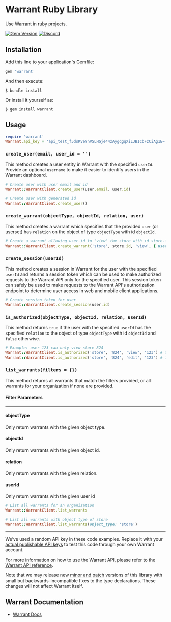 # Warrant Ruby Library

Use [Warrant](https://warrant.dev/) in ruby projects.

[![Gem Version](https://badge.fury.io/rb/warrant.svg)](https://badge.fury.io/rb/warrant)
[![Discord](https://img.shields.io/discord/865661082203193365?label=discord)](https://discord.gg/QNCMKWzqET)

## Installation

Add this line to your application's Gemfile:

```ruby
gem 'warrant'
```

And then execute:

    $ bundle install

Or install it yourself as:

    $ gem install warrant

## Usage

```ruby
require 'warrant'
Warrant.api_key = 'api_test_f5dsKVeYnVSLHGje44zAygqgqXiLJBICbFzCiAg1E='
```

### `create_user(email, user_id = '')`

This method creates a user entity in Warrant with the specified `userId`. Provide an optional `username` to make it easier to identify users in the Warrant dashboard.

```ruby
# Create user with user email and id
Warrant::WarrantClient.create_user(user.email, user.id)

# Create user with generated id
Warrant::WarrantClient.create_user()
```

### `create_warrant(objectType, objectId, relation, user)`

This method creates a warrant which specifies that the provided `user` (or userset) has `relation` on the object of type `objectType` with id `objectId`.

```ruby
# Create a warrant allowing user.id to "view" the store with id store.id
Warrant::WarrantClient.create_warrant('store', store.id, 'view', { userId: user.id })
```

### `create_session(userId)`

This method creates a session in Warrant for the user with the specified `userId` and returns a session token which can be used to make authorized requests to the Warrant API only for the specified user. This session token can safely be used to make requests to the Warrant API's authorization endpoint to determine user access in web and mobile client applications.

```ruby
# Create session token for user
Warrant::WarrantClient.create_session(user.id)
```

### `is_authorized(objectType, objectId, relation, userId)`

This method returns `true` if the user with the specified `userId` has the specified `relation` to the object of type `objectType` with id `objectId` and `false` otherwise.

```ruby
# Example: user 123 can only view store 824
Warrant::WarrantClient.is_authorized('store', '824', 'view', '123') # true
Warrant::WarrantClient.is_authorized('store', '824', 'edit', '123') # false
```

### `list_warrants(filters = {})`
This method returns all warrants that match the filters provided, or all warrants for your organization if none are provided. 

#### **Filter Parameters** 
---
#### **objectType**
Only return warrants with the given object type.

#### **objectId**
Only return warrants with the given object id.

#### **relation**
Only return warrants with the given relation.

#### **userId**
Only return warrants with the given user id


```ruby
# List all warrants for an organization
Warrant::WarrantClient.list_warrants

# List all warrants with object type of store
Warrant::WarrantClient.list_warrants(object_type: 'store')
```

---

We’ve used a random API key in these code examples. Replace it with your [actual publishable API keys](https://app.warrant.dev) to
test this code through your own Warrant account.

For more information on how to use the Warrant API, please refer to the [Warrant API reference](https://docs.warrant.dev).

Note that we may release new [minor and patch](https://semver.org/) versions of this library with small but backwards-incompatible fixes to the type declarations. These changes will not affect Warrant itself.

## Warrant Documentation

- [Warrant Docs](https://docs.warrant.dev/)
